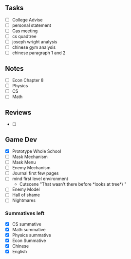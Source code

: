 
## Tasks
- [ ] College Advise
- [ ] personal statement
- [ ] Cas meeting
- [ ] cs quadtree
- [ ] joseph wright analysis
- [ ] chinese gym analysis
- [ ] chinese paragraph 1 and 2

## Notes
- [ ] Econ Chapter 8
- [ ] Physics
- [ ] CS
- [ ] Math

## Reviews
- [ ] 

## Game Dev
- [x] Prototype Whole School
- [ ] Mask Mechanism
- [ ] Mask Menu
- [ ] Enemy Mechanism
- [ ] Journal first few pages
- [ ] mind first level environment
	- Cutscene "That wasn't there before \*looks at tree*\ "
- [ ] Enemy Model
- [ ] Hall of shame
- [ ] Nightmares

### Summatives left
- [x] CS summative
- [x] Math summative
- [x] Physics summative
- [x] Econ Summative
- [x] Chinese
- [x] English
